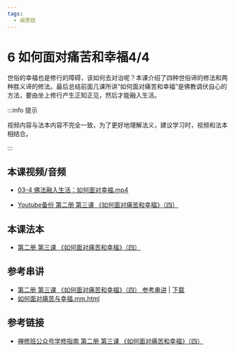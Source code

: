 ```yaml
---
tags:
  - 闻思班
---
```


# 6 如何面对痛苦和幸福4/4

世俗的幸福也是修行的障碍，该如何去对治呢？本课介绍了四种世俗谛的修法和两种胜义谛的修法。最后总结前面几课所讲“如何面对痛苦和幸福”是佛教调伏自心的方法，要由坐上修行产生正知正见，然后才能融入生活。

:::info 提示

视频内容与法本内容不完全一致，为了更好地理解法义，建议学习时，视频和法本相结合。

:::

## 本课视频/音频

* [03-4 佛法融入生活：如何面对幸福.mp4](https://s3.ap-northeast-1.wasabisys.com/hdcx/jmy/%e6%85%a7%e7%81%af%e7%a6%85%e4%bf%ae%e8%af%be/%e6%85%a7%e7%81%af%e7%a6%85%e4%bf%ae%e8%af%be%e7%ac%ac%e4%ba%8c%e5%86%8c/03-4%20%e4%bd%9b%e6%b3%95%e8%9e%8d%e5%85%a5%e7%94%9f%e6%b4%bb%ef%bc%9a%e5%a6%82%e4%bd%95%e9%9d%a2%e5%af%b9%e5%b9%b8%e7%a6%8f.mp4)

* [Youtube备份 第二册 第三课 《如何面对痛苦和幸福》（四）](https://www.youtube.com/watch?v=kMW536--Glw&list=PL7aUyQTIJqAjD33MPzguoKwShqtttVmg9&index=8)
  
## 本课法本

* [第二册 第三课 《如何面对痛苦和幸福》（四）](/books/b2/2-02)

## 参考串讲

* [第二册 第三课 《如何面对痛苦和幸福》（四） 参考串讲](http://view.officeapps.live.com/op/view.aspx?src=https://s3.ap-northeast-1.wasabisys.com/hdcx/hdv/docs/hdcxk/chj/第二册第3课如何面对痛苦和幸福.pptx) | [下载](https://s3.ap-northeast-1.wasabisys.com/hdcx/hdv/docs/hdcxk/chj/第二册第3课如何面对痛苦和幸福.pptx)
* [如何面对痛苦与幸福.mm.html](https://s3.ap-northeast-1.wasabisys.com/hdcx/hdv/f/up/如何面对痛苦与幸福.mm.html)

## 参考链接

* [禅修班公众号学修指南 第二册 第三课 《如何面对痛苦和幸福》（四）](https://mp.weixin.qq.com/s?__biz=MzI2NTQ1NDcxNg==&mid=100001950&idx=1&sn=0c5a2569a6200ff6f545839314da67e8&scene=19#wechat_redirect)
